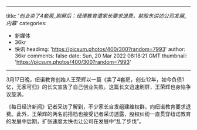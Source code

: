 
---
title: '_创业卖了4套房_刷屏后：纽诺教育遭家长要求退费，前股东讲述公司发展_内幕_'
categories: 
 - 新媒体
 - 36kr
 - 快讯
headimg: 'https://picsum.photos/400/300?random=7993'
author: 36kr
comments: false
date: Sun, 20 Mar 2022 08:18:21 GMT
thumbnail: 'https://picsum.photos/400/300?random=7993'
---

<div>   
3月17日晚，纽诺教育创始人王荣辉以一篇《卖了4套房，创业12年，如今负债1亿，无家可归》的长文宣告了自己创业失败。这篇长文迅速刷屏，王荣辉也身陷争议旋涡。

《每日经济新闻》记者采访了解到，不少家长自发组建维权群，向纽诺教育要求退费。此外，王荣辉的两名前搭档也接受记者采访透露，股权纠纷一直贯穿纽诺教育的发展中后期，扩张速度太快也让公司在发展中“乱了步伐”。  
</div>
            